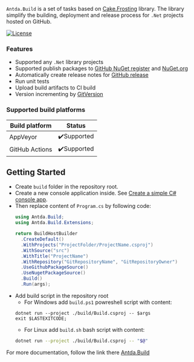 
`Antda.Build` is a set of tasks based on [Cake.Frosting](https://cakebuild.net/docs/running-builds/runners/cake-frosting) library. The library simplify the building, deployment and release process for `.Net` projects hosted on GitHub. 

[![License](http://img.shields.io/:license-mit-blue.svg)](https://github.com/darlov/Antda.Build/blob/main/LICENSE)

### Features
- Supported any `.Net` library projects
- Supported publish packages to [GitHub NuGet register](https://docs.github.com/en/packages/working-with-a-github-packages-registry/working-with-the-nuget-registry) and [NuGet.org](https://www.nuget.org/)
- Automatically create release notes for [GitHub release](https://docs.github.com/en/repositories/releasing-projects-on-github/about-releases)
- Run unit tests
- Upload build artifacts to CI build
- Version incrementing by [GitVersion](https://github.com/GitTools/GitVersion)

### Supported build platforms
| Build platform | Status      |
|----------------|-------------|
| AppVeyor       | ✔️Supported |
| GitHub Actions | ✔️Supported |


## Getting Started
- Create `build` folder in the repository root.
- Create a new console application inside. See [Create a simple C# console app](https://docs.microsoft.com/en-us/visualstudio/get-started/csharp/tutorial-console?view=vs-2022).
- Then replace content of `Program.cs` by following code: 
  ```csharp 
  using Antda.Build;
  using Antda.Build.Extensions;

  return BuildHostBuilder
    .CreateDefault()
    .WithProjects("ProjectFolder/ProjectName.csproj")
    .WithSource("src")
    .WithTitle("ProjectName")
    .WithRepository("GitRepositoryName", "GitRepositoryOwner")
    .UseGithubPackageSource()
    .UseNugetPackageSource()
    .Build()
    .Run(args);
  ```
- Add build script in the repository root
  -  For Windows add `build.ps1` powreshell script with content:
  ```
  dotnet run --project ./build/Build.csproj -- $args
  exit $LASTEXITCODE;
  ```
  - For Linux add `build.sh` bash script with content:
  ```bash
  dotnet run --project ./build/Build.csproj -- "$@"
  ```
For more documentation, follow the link there [Antda.Build](https://github.com/darlov/Antda.Build)

